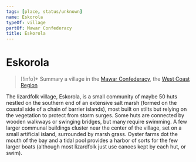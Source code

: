 ```yaml
---
tags: [place, status/unknown]
name: Eskorola
typeOf: village
partOf: Mawar Confederacy
title: Eskorola
---
```

# Eskorola
>[!info]+ Summary
> a village in the [Mawar Confederacy](<./mawar-confederacy.md>), the [West Coast Region](<../west-coast-region.md>)

The lizardfolk village, Eskorola, is a small community of maybe 50 huts nestled on the southern end of an extensive salt marsh (formed on the coastal side of a chain of barrier islands), most built on stilts but relying on the vegetation to protect from storm surges. Some huts are connected by wooden walkways or swinging bridges, but many require swimming. A few larger communal buildings cluster near the center of the village, set on a small artificial island, surrounded by marsh grass. Oyster farms dot the mouth of the bay and a tidal pool provides a harbor of sorts for the few larger boats (although most lizardfolk just use canoes kept by each hut, or swim). 


